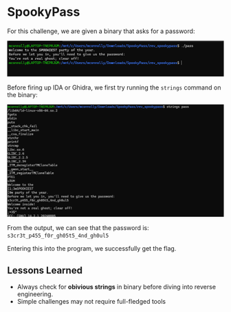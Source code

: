 # SpookyPass

For this challenge, we are given a binary that asks for a password:

![main-program-running](screenshots/run-program.png)

Before firing up IDA or Ghidra, we first try running the `strings` command on the binary:

![strings-on-binary](screenshots/strings.png)

From the output, we can see that the password is:
`s3cr3t_p455_f0r_gh05t5_4nd_gh0ul5`

Entering this into the program, we successfully get the flag.

## Lessons Learned

- Always check for **obivious strings** in binary before diving into reverse engineering. 
- Simple challenges may not require full-fledged tools